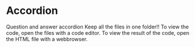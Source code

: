 # Accordion
Question and answer accordion
Keep all the files in one folder!!
To view the code, open the files with a code editor.
To view the result of the code, open the HTML file with a webbrowser.
